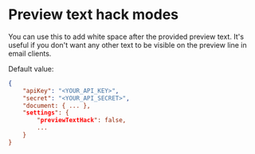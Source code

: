 # Preview text hack modes

You can use this to add white space after the provided preview text. It's useful if you don't want any other text to be visible on the preview line in email clients.

Default value:

```json
{
	"apiKey": "<YOUR_API_KEY>",
	"secret": "<YOUR_API_SECRET>",
	"document: { ... },
	"settings": {
		"previewTextHack": false,
		...
	}
}
```

